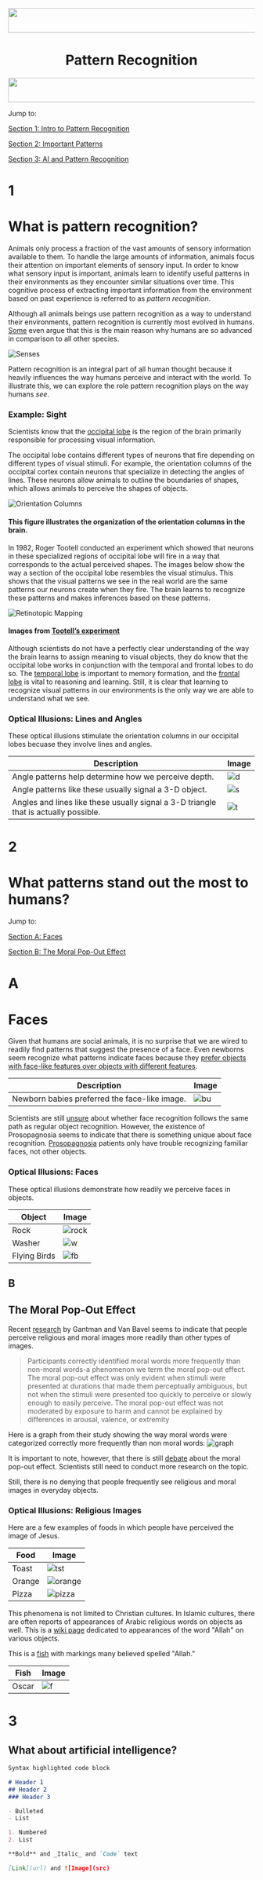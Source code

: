 <img src="stairs.png" height="50" width ="2000">
<h1 align="center">
Pattern Recognition
</h1>
<img src="cude.png" height="50" width="2000">

Jump to: 

[Section 1: Intro to Pattern Recognition](#1)

[Section 2: Important Patterns](#2)

[Section 3: AI and Pattern Recognition](#3)

# 1
# What is pattern recognition?

Animals only process a fraction of the vast amounts of sensory information available to them. To handle the large amounts of information, animals focus their attention on important elements of sensory input. In order to know what sensory input is important, animals learn to identify useful patterns in their environments as they encounter similar situations over time. This cognitive process of extracting important information from the environment based on past experience is referred to as *pattern recognition*.

Although all animals beings use pattern recognition as a way to understand their environments, pattern recognition is currently most evolved in humans. [Some](https://www.ncbi.nlm.nih.gov/pmc/articles/PMC4141622/) even argue that this is the main reason why humans are so advanced in comparison to all other species. 

![Senses](sens.jpg)

Pattern recognition is an integral part of all human thought because it heavily influences the way humans perceive and interact with the world. To illustrate this, we can explore the role pattern recognition plays on the way humans *see*.

### **Example: Sight**
Scientists know that the [occipital lobe](http://www.spinalcord.com/occipital-lobe) is the region of the brain primarily responsible for processing visual information. 

The occipital lobe contains different types of neurons that fire depending on different types of visual stimuli. For example, the orientation columns of the occipital cortex contain neurons that specialize in detecting the angles of lines. These neurons allow animals to outline the boundaries of shapes, which allows animals to perceive the shapes of objects. 

![Orientation Columns](col.jpg)

#### This figure illustrates the organization of the orientation columns in the brain.

In 1982, Roger Tootell conducted an experiment which showed that neurons in these specialized regions of occipital lobe will fire in a way that corresponds to the actual perceived shapes. The images below show the way a section of the occipital lobe resembles the visual stimulus. This shows that the visual patterns we see in the real world are the same patterns our neurons create when they fire. The brain learns to recognize these patterns and makes inferences based on these patterns.

![Retinotopic Mapping](map.jpg)

#### Images from [Tootell’s experiment](http://science.sciencemag.org/content/218/4575/902) 

Although scientists do not have a perfectly clear understanding of the way the brain learns to assign meaning to visual objects, they do know that the occipital lobe works in conjunction with the temporal and frontal lobes to do so. The [temporal lobe](http://www.spinalcord.com/temporal-lobe) is important to memory formation, and the [frontal lobe](http://www.spinalcord.com/frontal-lobe) is vital to reasoning and learning. Still, it is clear that learning to recognize visual patterns in our environments is the only way we are able to understand what we see.

### **Optical Illusions: Lines and Angles** 

These optical illusions stimulate the orientation columns in our occipital lobes becuase they involve lines and angles.

Description | Image
------------ | -------------
Angle patterns help determine how we perceive depth.| ![d](dep.jpg)
Angle patterns like these usually signal a 3-D object. | ![s](shape.jpg)
Angles and lines like these usually signal a 3-D triangle that is actually possible. | ![t](tri.png)



# 2
# What patterns stand out the most to humans? 
Jump to:

[Section A: Faces](#A)

[Section B: The Moral Pop-Out Effect](#B)

# A
# Faces

Given that humans are social animals, it is no surprise that we are wired to readily find patterns that suggest the presence of a face. Even newborns seem recognize what patterns indicate faces because they [prefer objects with face-like features over objects with different features](http://journals.sagepub.com/doi/abs/10.1111/1467-9280.00179).

Description | Image
------------ | -------------
Newborn babies preferred the face-like image.| ![bu](bu.jpg)


Scientists are still [unsure](https://pdfs.semanticscholar.org/83c7/c6cf8db20dc68981a076f8ed554916ce2c8e.pdf) about whether face recognition follows the same path as regular object recognition. However, the existence of Prosopagnosia seems to indicate that there is something unique about face recognition. [Prosopagnosia](https://en.wikipedia.org/wiki/Prosopagnosia) patients only have trouble recognizing familiar faces, not other objects.

### **Optical Illusions: Faces** 

These optical illusions demonstrate how readily we perceive faces in objects.

Object | Image
------------ | -------------
Rock | ![rock](rock.jpg)
Washer | ![w](washer.jpg)
Flying Birds | ![fb](bird.jpg)

## B
## The Moral Pop-Out Effect

Recent [research](https://www.ncbi.nlm.nih.gov/pubmed/24747444) by Gantman and Van Bavel seems to indicate that people perceive religious and moral images more readily than other types of images.

 >Participants correctly identified moral words more frequently than non-moral words-a phenomenon 
 >we term the moral pop-out effect. The moral pop-out effect was only evident when stimuli were 
 >presented at durations that made them perceptually ambiguous, but not when the stimuli were presented too quickly to perceive or slowly enough to easily perceive. 
  >The moral pop-out effect was not moderated by exposure to harm and cannot be explained by differences in arousal, valence, or extremity
  
  Here is a graph from their study showing the way moral words were categorized correctly more frequently than non moral words:
  ![graph](graph.png)

It is important to note, however, that there is still [debate](http://perception.yale.edu/papers/16-Firestone-Scholl-TICS.pdf) about the moral pop-out effect. Scientists still need to conduct more research on the topic.

Still, there is no denying that people frequently see religious and moral images in everyday objects.

### **Optical Illusions: Religious Images** 

Here are a few examples of foods in which people have perceived the image of Jesus.

Food | Image
------------ | -------------
Toast | ![tst](toast.jpg)
Orange | ![orange](orange.jpg)
Pizza | ![pizza](pizza.jpg)

This phenomena is not limited to Christian cultures. In Islamic cultures, there are often reports of appearances of Arabic religious words on objects as well. This is a [wiki page](https://wikiislam.net/wiki/Allah_Written_In_or_On_Various_Things) dedicated to appearances of the word "Allah" on various objects.

This is a [fish](https://www.theguardian.com/uk/2006/feb/02/paullewis) with markings many believed spelled "Allah."

Fish | Image
------------ | -------------
Oscar | ![f](oscar372.jpg)

# 3
## What about artificial intelligence?

```markdown
Syntax highlighted code block

# Header 1
## Header 2
### Header 3

- Bulleted
- List

1. Numbered
2. List

**Bold** and _Italic_ and `Code` text

[Link](url) and ![Image](src)
```
